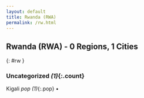 ```yaml
---
layout: default
title: Rwanda (RWA)
permalink: /rw.html
---
```



## Rwanda (RWA) - 0 Regions, 1 Cities
{: #rw }





### Uncategorized _(1)_{:.count}


Kigali  _pop (1)_{:.pop} •


 
